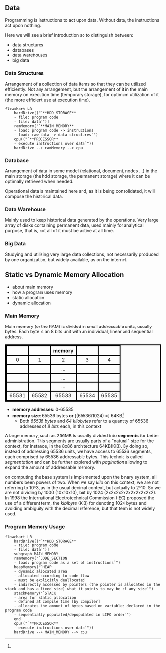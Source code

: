 ## Data

Programming is instructions to act upon data. Without data, the instructions act upon nothing.

Here we will see a brief introduction so to distinguish between:

- data structures
- databases
- data warehouses
- big data

### Data Structures

Arrangement of a collection of data items so that they can be utilized efficiently. Not any arrangement, but the arrangement of it in the main memory on execution time (temporary storage), for optimum utilization of it (the more efficient use at execution time).

```mermaid
flowchart LR
    hardDrive[("`**HDD_STORAGE**
    - file: program code
    - file: data`")]
    ramMemory("`**MAIN_MEMORY**
    - load: program code -> instructions
    - load: raw data -> data structures`")
    cpu(("`**PROCESSOR**
    - execute instructions over data`"))
    hardDrive --> ramMemory --> cpu
```

### Database

Arrangement of data in some model (relational, document, nodes ...) in the main storage (the hdd storage, the permanent storage) where it can be optimally retrieved when needed.

Operational data is maintained here and, as it is being consolidated, it will compose the historical data.

### Data Warehouse

Mainly used to keep historical data generated by the operations. Very large array of disks containing permanent data, used mainly for analytical purpose, that is, not all of it must be active at all time.

### Big Data

Studying and utilizing very large data collections, not necessarily produced by one organization, but widely available, as on the internet.

## Static vs Dynamic Memory Allocation

- about main memory
- how a program uses memory
- static allocation
- dynamic allocation

### Main Memory

Main memory (or the RAM) is divided in small addressable units, usually bytes. Each byte is an 8 bits unit with an individual, linear and sequential address.

<style>
table, th, td {
  border: 3px solid black;
}
</style>
|       |       | **memory** |       |       |
|:-----:|:-----:|:----------:|:-----:|:-----:|
|  0    |  1    |     2      |  3    |  4    |
|       |       |     ...    |       |       |
|       |       |     ...    |       |       |
|       |       |     ...    |       |       |
| 65531 | 65532 |    65533   | 65534 | 65535 |

- **memory addresses**: 0-65535
- **memory size**: 65536 bytes **or** [(65536/1024) =] 64KB[^1]
  - Both *65536 bytes* and *64 kilobytes* refer to a quantity of 65536 addresses of *8 bits* each, in this context

A large memory, such as 256MB is usually divided into **segments** for better administration. This segments are usually parts of a "natural" size for the context, for instance, in the 8x86 architecture 64KB(KiB). By doing so, instead of addressing 65536 units, we have access to 65536 segments, each comprised by 65536 addressable bytes. This technic is called *segmentation* and can be further explored with *pagination* allowing to expand the amount of addressable memory.

[^1]:
 on computing the base system is implemented upon the binary system, all numbers been powers of two.
 When we say *kilo* on this context, we are not referring to 10^3, as in the usual decimal context, but actually to 2^10. So we are not dividing by 1000 (10x10x10), but by 1024 (2x2x2x2x2x2x2x2x2x2).
 In 1998 the International Electrotechnical Commission (IEC) proposed the use of a different term, the *kibibyte* (KiB) for denoting 1024 bytes and avoiding ambiguity with the decimal reference, but that term is not widely used.

### Program Memory Usage

```mermaid
flowchart LR
    hardDrive[("`**HDD_STORAGE**
    - file: program code
    - file: data`")]
    subgraph MAIN_MEMORY
    ramMemory("`CODE_SECTION
    - load: program code as a set of instructions`")
    heapMemory("`HEAP
    - dynamic allocated area
    - allocated according to code flow
    - must be explicitly deallocated
    - indirectly accessed by pointers (the pointer is allocated in the stack and has a fixed size) what it points to may be of any size`")
    stackMemory("`STACK
    - area for static allocation
    - defined at compile time [by compiler]
    - allocates the amount of bytes based on variables declared in the program code
    - sequentially populated/depopulated in LIFO order`")
    end
    cpu(("`**PROCESSOR**
    - execute instructions over data`"))
    hardDrive --> MAIN_MEMORY --> cpu
```
